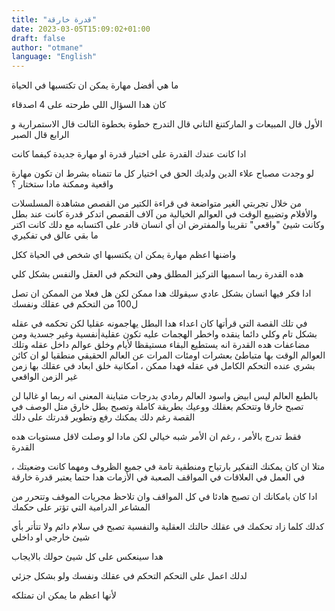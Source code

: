 ```yaml
---
title: "قدرة خارقة"
date: 2023-03-05T15:09:02+01:00
draft: false
author: "otmane"
language: "English"
---
```


ما هي أفضل مهارة يمكن ان تكتسبها في الحياة

كان هدا السؤال اللي طرحته على 4 اصدقاء

الأول قال المبيعات و الماركتنغ التاني قال التدرج خطوة بخطوة التالت قال الاستمرارية و الرابع قال الصبر

ادا كانت عندك القدرة على اختيار قدرة او مهارة جديدة كيفما كانت

لو وجدت مصباح علاء الدين ولديك الحق في اختيار كل ما تتمناه بشرط ان تكون مهارة واقعية وممكنة مادا ستختار ؟

من خلال تجربتي الغير متواضعة في قراءة الكتير من القصص مشاهدة المسلسلات والأفلام وتضييع الوقت في العوالم الخيالية من آلاف القصص اتدكر قدرة كانت عند بطل وكانت شيئ "واقعي" تقريبا والمفترض ان أي انسان قادر على اكتسابه مع دلك كانت اكتر ما بقي عالق في تفكيري

واضنها اعظم مهارة يمكن ان يكتسبها اي شخص في الحياة ككل

هده القدرة ربما اسميها التركيز المطلق وهي التحكم في العقل والنفس بشكل كلي

ادا فكر فيها انسان بشكل عادي سيقولك هدا ممكن لكن هل فعلا من الممكن ان تصل ل100 من التحكم في عقلك ونفسك

في تلك القصة التي قرأتها كان اعداء هدا البطل يهاجمونه عقليا لكن تحكمه في عقله بشكل تام وكلي دائما ينقده واخطر الهجمات عليه تكون عقلية|نفسية وغير جسدية
ومن مضاعفات هده القدرة انه يستطيع البقاء مستيقظا لأيام وخلق عوالم داخل عقله وتلك العوالم الوقت بها متباطئ بعشرات اومئات المرات عن العالم الحقيقي
منطقيا لو ان كائن بشري عنده التحكم الكامل في عقله فهدا ممكن ، امكانية خلق ابعاد في عقلك بها زمن غير الزمن الواقعي

بالطبع العالم ليس ابيض واسود العالم رمادي بدرجات متباينة
المعنى انه ربما او غالبا لن تصبح خارقا وتتحكم بعقلك ووعيك بطريقة كاملة وتصبح بطل خارق متل الوصف في القصة رغم دلك يمكنك رفع وتطوير قدرتك على دلك

فقط تدرج بالأمر ، رغم ان الأمر شبه خيالي لكن مادا لو وصلت لاقل مستويات هده القدرة

متلا ان كان يمكنك التفكير بارتياح ومنطقية تامة في جميع الظروف ومهما كانت وضعيتك ، في العمل في العلاقات في المواقف الصعبة في الأزمات هدا حتما يعتبر قدرة خارقة

ادا كان بامكانك ان تصبح هادئا في كل المواقف وان تلاحظ مجريات الموقف وتتحرر من المشاعر الدرامية التي تؤتر على حكمك

كدلك كلما زاد تحكمك في عقلك حالتك العقلية والنفسية تصبح في سلام دائم ولا تتأتر بأي شيئ خارجي او داخلي

هدا سينعكس على كل شيئ حولك بالايجاب

لدلك اعمل على التحكم التحكم في عقلك ونفسك ولو بشكل جزئي

لأنها اعظم ما يمكن ان تمتلكه
